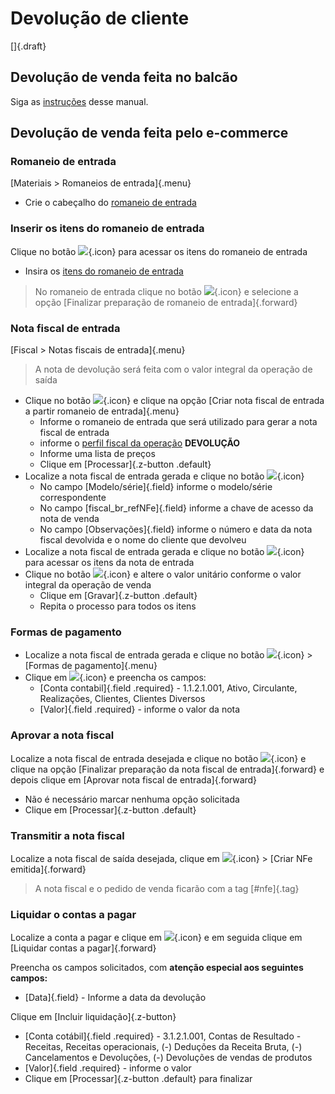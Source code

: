 # Devolução de cliente

[]{.draft}

## Devolução de venda feita no balcão

Siga as [instruções](/fiscal/outgoingInvoiceReturn) desse manual.

## Devolução de venda feita pelo e-commerce

### Romaneio de entrada

[Materiais > Romaneios de entrada]{.menu}

* Crie o cabeçalho do [romaneio de entrada](/material/incomingList/incomingList)

### Inserir os itens do romaneio de entrada

Clique no botão ![](https://static.zenerp.app.br/icons/action-child.svg){.icon} para acessar os itens do romaneio de entrada
* Insira os [itens do romaneio de entrada](/material/incomingList/incomingListItem)

>No romaneio de entrada clique no botão ![](https://static.zenerp.app.br/icons/action-forward.svg){.icon} e selecione a opção [Finalizar preparação de romaneio de entrada]{.forward}

### Nota fiscal de entrada

[Fiscal > Notas fiscais de entrada]{.menu} 

>A nota de devolução será feita com o valor integral da operação de saída

* Clique no botão ![](https://static.zenerp.app.br/icons/action-more-toolbar.svg){.icon} e clique na opção [Criar nota fiscal de entrada a partir romaneio de entrada]{.menu}
    * Informe o romaneio de entrada que será utilizado para gerar a nota fiscal de entrada
    * informe o [perfil fiscal da operação](./../fiscal/fiscalProfileOperation) **DEVOLUÇÃO**
    * Informe uma lista de preços
    * Clique em [Processar]{.z-button .default}
* Localize a nota fiscal de entrada gerada e clique no botão ![](https://static.zenerp.app.br/icons/action-update.svg){.icon}
    * No campo [Modelo/série]{.field} informe o modelo/série correspondente
    * No campo [fiscal_br_refNFe]{.field} informe a chave de acesso da nota de venda
    * No campo [Observações]{.field} informe o número e data da nota fiscal devolvida e o nome do cliente que devolveu
* Localize a nota fiscal de entrada gerada e clique no botão ![](https://static.zenerp.app.br/icons/action-child.svg){.icon} para acessar os itens da nota de entrada
* Clique no botão ![](https://static.zenerp.app.br/icons/action-update.svg){.icon} e altere o valor unitário conforme o valor integral da operação de venda
    * Clique em [Gravar]{.z-button .default}
    * Repita o processo para todos os itens

### Formas de pagamento

* Localize a nota fiscal de entrada gerada e clique no botão ![](https://static.zenerp.app.br/icons/action-more.svg){.icon} > [Formas de pagamento]{.menu}
* Clique em ![](https://static.zenerp.app.br/icons/action-create.svg){.icon} e preencha os campos:
    * [Conta contabil]{.field .required} - 1.1.2.1.001, Ativo, Circulante, Realizações, Clientes, Clientes Diversos
    * [Valor]{.field .required} - informe o valor da nota

### Aprovar a nota fiscal

Localize a nota fiscal de entrada desejada e clique no botão ![](https://static.zenerp.app.br/icons/action-forward.svg){.icon} e clique na opção [Finalizar preparação da nota fiscal de entrada]{.forward} e depois clique em [Aprovar nota fiscal de entrada]{.forward}
* Não é necessário marcar nenhuma opção solicitada
* Clique em [Processar]{.z-button .default}

### Transmitir a nota fiscal

Localize a nota fiscal de saída desejada, clique em ![](https://static.zenerp.app.br/icons/action-forward.svg){.icon} > [Criar NFe emitida]{.forward}

>A nota fiscal e o pedido de venda ficarão com a tag [#nfe]{.tag}

### Liquidar o contas a pagar

Localize a conta a pagar e clique em ![](https://static.zenerp.app.br/icons/action-forward.svg){.icon} e em seguida clique em [Liquidar contas a pagar]{.forward}

Preencha os campos solicitados, com **atenção especial aos seguintes campos:**
* [Data]{.field} - Informe a data da devolução

Clique em [Incluir liquidação]{.z-button}
* [Conta cotábil]{.field .required} - 3.1.2.1.001, Contas de Resultado - Receitas, Receitas operacionais, (-) Deduções da Receita Bruta, (-) Cancelamentos e Devoluções, (-) Devoluções de vendas de produtos
* [Valor]{.field .required} - informe o valor
* Clique em [Processar]{.z-button .default} para finalizar